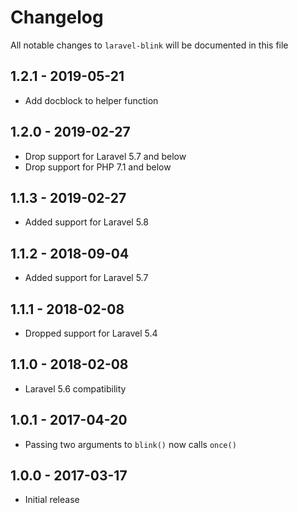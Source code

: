 # Changelog

All notable changes to `laravel-blink` will be documented in this file

## 1.2.1 - 2019-05-21
- Add docblock to helper function

## 1.2.0 - 2019-02-27
- Drop support for Laravel 5.7 and below
- Drop support for PHP 7.1 and below

## 1.1.3 - 2019-02-27
- Added support for Laravel 5.8

## 1.1.2 - 2018-09-04
- Added support for Laravel 5.7

## 1.1.1 - 2018-02-08
- Dropped support for Laravel 5.4

## 1.1.0 - 2018-02-08
- Laravel 5.6 compatibility

## 1.0.1 - 2017-04-20
- Passing two arguments to `blink()` now calls `once()`

## 1.0.0 - 2017-03-17
- Initial release
